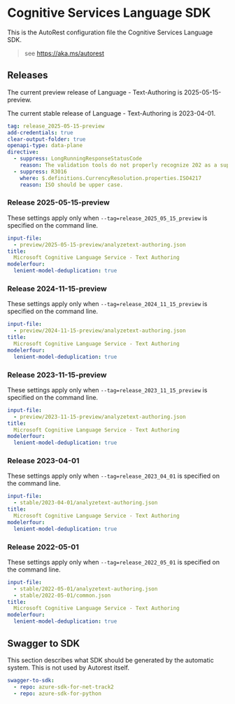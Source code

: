 # Cognitive Services Language SDK

This is the AutoRest configuration file the Cognitive Services Language SDK.

> see https://aka.ms/autorest

## Releases

The current preview release of Language - Text-Authoring is 2025-05-15-preview.

The current stable release of Language - Text-Authoring is 2023-04-01.

```yaml
tag: release_2025-05-15-preview
add-credentials: true
clear-output-folder: true
openapi-type: data-plane
directive:
  - suppress: LongRunningResponseStatusCode
    reason: The validation tools do not properly recognize 202 as a supported response code.
  - suppress: R3016
    where: $.definitions.CurrencyResolution.properties.ISO4217
    reason: ISO should be upper case.
```

### Release 2025-05-15-preview

These settings apply only when `--tag=release_2025_05_15_preview` is specified on the command line.

``` yaml $(tag) == 'release_2025-05-15-preview'
input-file:
  - preview/2025-05-15-preview/analyzetext-authoring.json
title:
  Microsoft Cognitive Language Service - Text Authoring
modelerfour:
  lenient-model-deduplication: true
```

### Release 2024-11-15-preview

These settings apply only when `--tag=release_2024_11_15_preview` is specified on the command line.

``` yaml $(tag) == 'release_2024-11-15-preview'
input-file:
  - preview/2024-11-15-preview/analyzetext-authoring.json
title:
  Microsoft Cognitive Language Service - Text Authoring
modelerfour:
  lenient-model-deduplication: true
```

### Release 2023-11-15-preview

These settings apply only when `--tag=release_2023_11_15_preview` is specified on the command line.

``` yaml $(tag) == 'release_2023-11-15-preview'
input-file:
  - preview/2023-11-15-preview/analyzetext-authoring.json
title:
  Microsoft Cognitive Language Service - Text Authoring
modelerfour:
  lenient-model-deduplication: true
```

### Release 2023-04-01

These settings apply only when `--tag=release_2023_04_01` is specified on the command line.

``` yaml $(tag) == 'release_2023_04_01'
input-file:
  - stable/2023-04-01/analyzetext-authoring.json
title:
  Microsoft Cognitive Language Service - Text Authoring
modelerfour:
  lenient-model-deduplication: true

```

### Release 2022-05-01

These settings apply only when `--tag=release_2022_05_01` is specified on the command line.

``` yaml $(tag) == 'release_2022_05_01'
input-file:
  - stable/2022-05-01/analyzetext-authoring.json
  - stable/2022-05-01/common.json
title:
  Microsoft Cognitive Language Service - Text Authoring
modelerfour:
  lenient-model-deduplication: true

```

## Swagger to SDK

This section describes what SDK should be generated by the automatic system.
This is not used by Autorest itself.

``` yaml $(swagger-to-sdk)
swagger-to-sdk:
  - repo: azure-sdk-for-net-track2
  - repo: azure-sdk-for-python
```
